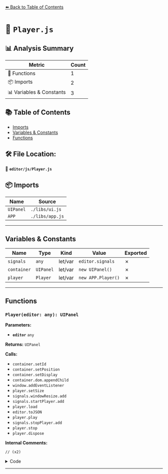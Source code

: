 [⬅️ Back to Table of Contents](../../index.md)

# 📄 `Player.js`

## 📊 Analysis Summary

| Metric | Count |
|--------|-------|
| 🔧 Functions | 1 |
| 📦 Imports | 2 |
| 📊 Variables & Constants | 3 |

## 📚 Table of Contents

- [Imports](#imports)
- [Variables & Constants](#variables-constants)
- [Functions](#functions)

## 🛠️ File Location:
📂 **`editor/js/Player.js`**

## 📦 Imports

| Name | Source |
|------|--------|
| `UIPanel` | `./libs/ui.js` |
| `APP` | `./libs/app.js` |


---

## Variables & Constants

| Name | Type | Kind | Value | Exported |
|------|------|------|-------|----------|
| `signals` | `any` | let/var | `editor.signals` | ✗ |
| `container` | `UIPanel` | let/var | `new UIPanel()` | ✗ |
| `player` | `Player` | let/var | `new APP.Player()` | ✗ |


---

## Functions

### `Player(editor: any): UIPanel`

**Parameters:**

- **`editor`** `any`

**Returns:** `UIPanel`

**Calls:**

- `container.setId`
- `container.setPosition`
- `container.setDisplay`
- `container.dom.appendChild`
- `window.addEventListener`
- `player.setSize`
- `signals.windowResize.add`
- `signals.startPlayer.add`
- `player.load`
- `editor.toJSON`
- `player.play`
- `signals.stopPlayer.add`
- `player.stop`
- `player.dispose`

**Internal Comments:**
```
// (x2)
```

<details><summary>Code</summary>

```typescript
function Player( editor ) {

	const signals = editor.signals;

	const container = new UIPanel();
	container.setId( 'player' );
	container.setPosition( 'absolute' );
	container.setDisplay( 'none' );

	//

	const player = new APP.Player();
	container.dom.appendChild( player.dom );

	window.addEventListener( 'resize', function () {

		player.setSize( container.dom.clientWidth, container.dom.clientHeight );

	} );

	signals.windowResize.add( function () {

		player.setSize( container.dom.clientWidth, container.dom.clientHeight );

	} );

	signals.startPlayer.add( function () {

		container.setDisplay( '' );

		player.load( editor.toJSON() );
		player.setSize( container.dom.clientWidth, container.dom.clientHeight );
		player.play();

	} );

	signals.stopPlayer.add( function () {

		container.setDisplay( 'none' );

		player.stop();
		player.dispose();

	} );

	return container;

}
```
</details>


---